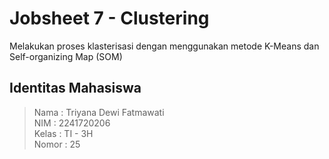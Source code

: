 # Jobsheet 7 - Clustering
Melakukan proses klasterisasi dengan menggunakan metode K-Means dan Self-organizing Map (SOM)

## Identitas Mahasiswa

> Nama  : Triyana Dewi Fatmawati <br/>
> NIM   : 2241720206 <br/>
> Kelas : TI - 3H <br/>
> Nomor : 25 <br/>
